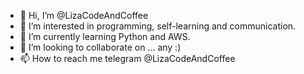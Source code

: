 - 👋 Hi, I’m @LizaCodeAndCoffee
- 👀 I’m interested in programming, self-learning and communication. 
- 🌱 I’m currently learning Python and AWS. 
- 💞️ I’m looking to collaborate on ... any :) 
- 📫 How to reach me telegram @LizaCodeAndCoffee 

<!---
LizaCodeAndCoffee/LizaCodeAndCoffee is a ✨ special ✨ repository because its `README.md` (this file) appears on your GitHub profile.
You can click the Preview link to take a look at your changes.
--->
